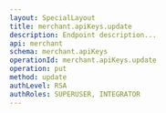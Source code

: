 ```yaml
---
layout: SpecialLayout
title: merchant.apiKeys.update
description: Endpoint description...
api: merchant
schema: merchant.apiKeys
operationId: merchant.apiKeys.update
operation: put
method: update
authLevel: RSA
authRoles: SUPERUSER, INTEGRATOR
---
```

